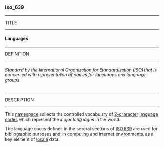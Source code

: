 ### iso_639



------
TITLE

------

#### Languages



------
DEFINITION

------

###### Standard by the International Organization for Standardization (ISO) that is concerned with representation of names for languages and language groups.



------
DESCRIPTION

------

This [namespace](/code/nid) collects the controlled vocabulary of [2-character](https://en.wikipedia.org/wiki/List_of_ISO_639-1_codes) [language codes](https://www.iso.org/iso-639-language-codes.html) which represent the *major languages* in the world.

The language codes defined in the several sections of [ISO 639](https://en.wikipedia.org/wiki/ISO_639) are used for bibliographic purposes and, in computing and internet environments, as a key element of [locale](https://en.wikipedia.org/wiki/Locale_(computer_software) "Locale (computer software)") data.